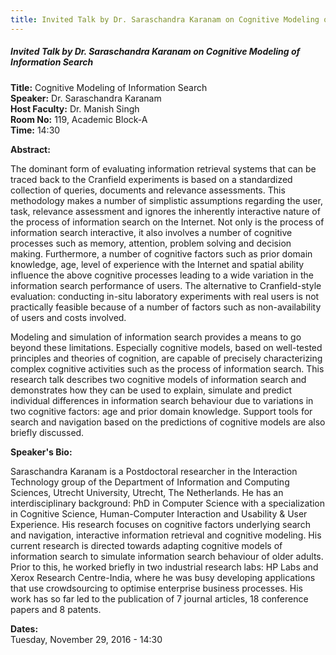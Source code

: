 ```yaml
---
title: Invited Talk by Dr. Saraschandra Karanam on Cognitive Modeling of Information Search
---
```


##### **Invited Talk by Dr. Saraschandra Karanam on Cognitive Modeling of Information Search**
**Title:** Cognitive Modeling of Information Search  
**Speaker:** Dr. Saraschandra Karanam  
**Host Faculty:** Dr. Manish Singh  
**Room No:** 119, Academic Block-A  
**Time:** 14:30  
 
**Abstract:**

The dominant form of evaluating information retrieval systems that can be traced back to the Cranfield experiments is based on a standardized collection of queries, documents and relevance assessments. This methodology makes a number of simplistic assumptions regarding the user, task, relevance assessment and ignores the inherently interactive nature of the process of information search on the Internet. Not only is the process of information search interactive, it also involves a number of cognitive processes such as memory, attention, problem solving and decision making. Furthermore, a number of cognitive factors such as prior domain knowledge, age, level of experience with the Internet and spatial ability influence the above cognitive processes leading to a wide variation in the information search performance of users. The alternative to Cranfield-style evaluation: conducting in-situ laboratory experiments with real users is not practically feasible because of a number of factors such as non-availability of users and costs involved.

Modeling and simulation of information search provides a means to go beyond these limitations. Especially cognitive models, based on well-tested principles and theories of cognition, are capable of precisely characterizing complex cognitive activities such as the process of information search. This research talk describes two cognitive models of information search and demonstrates how they can be used to explain, simulate and predict individual differences in information search behaviour due to variations in two cognitive factors: age and prior domain knowledge. Support tools for search and navigation based on the predictions of cognitive models are also briefly discussed.

**Speaker's Bio:**

Saraschandra Karanam is a Postdoctoral researcher in the Interaction Technology group of the Department of Information and Computing Sciences, Utrecht University, Utrecht, The Netherlands. He has an interdisciplinary background: PhD in Computer Science with a specialization in Cognitive Science, Human-Computer Interaction and Usability & User Experience. His research focuses on cognitive factors underlying search and navigation, interactive information retrieval and cognitive modeling. His current research is directed towards adapting cognitive models of information search to simulate information search behaviour of older adults. Prior to this, he worked briefly in two industrial research labs: HP Labs and Xerox Research Centre-India, where he was busy developing applications that use crowdsourcing to optimise enterprise business processes. His work has so far led to the publication of 7 journal articles, 18 conference papers and 8 patents.

**Dates:**  
Tuesday, November 29, 2016 - 14:30